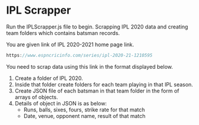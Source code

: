 # IPL Scrapper

Run the IPLScrapper.js file to begin.
Scrapping IPL 2020 data and creating team folders which contains batsman records.

You are given link of IPL 2020-2021 home page link.

```jsx
https://www.espncricinfo.com/series/ipl-2020-21-1210595
```

You need to scrap data using this link in the format displayed below.

1. Create a folder of IPL 2020.
2. Inside that folder create folders for each team playing in that IPL season.
3. Create JSON file of each batsman in that team folder in the form of arrays of objects.
4. Details of object in JSON is as below:
    - Runs, balls, sixes, fours, strike rate for that match
    - Date, venue, opponent name, result of that match
